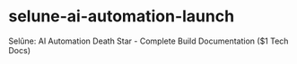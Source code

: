 # selune-ai-automation-launch
Selûne: AI Automation Death Star - Complete Build Documentation ($1 Tech Docs)
